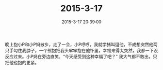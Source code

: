 ﻿---
title: "2015-3-17"
date: 2015-3-17 20:39:00
tags: 文字
categories: 爸爸
---
晚上抱小P和小P妈散步，走了一会，小P哼哼，我就学猪叫逗他，不成想突然他两只手勾住我脖子，一个熊抱把我头牢牢抱在他怀里，幸福来得太突然，我都一下没反应过来。小P妈在旁边直笑，“今天感受到这种幸福了吧？” 我大气都不敢出，只把他也抱的更紧。